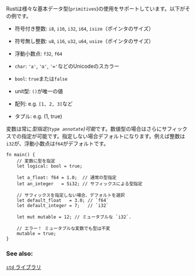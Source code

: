 <!--- Rust provides access to a wide variety of `primitives`. A sample includes: --->
Rustは様々な基本データ型(`primitives`)の使用をサポートしています。以下がその例です。

<!--- * signed integers: `i8`, `i16`, `i32`, `i64` and `isize` (pointer size) --->
* 符号付き整数: `i8`, `i16`, `i32`, `i64`, `isize`（ポインタのサイズ）
<!--- * unsigned integers: `u8`, `u16`, `u32`, `u64` and `usize` (pointer size) --->
* 符号無し整数: `u8`, `i16`, `u32`, `u64`, `usize`（ポインタのサイズ）
<!--- * floatoing point: `f32`, `f64` --->
* 浮動小数点: `f32`, `f64`
<!--- * `char` Unicode scalar values like `'a'`, `'α'` and `'∞'` (4 bytes each) --->
* `char`: `'a'`, `'α'`, `'∞'`などのUnicodeのスカラー
<!--- * `bool` either `true` or `false` --->
* `bool`: `true`または`false`
<!--- * and the unit type `()`, whose only value is also `()` --->
* unit型: `()`が唯一の値
<!--- * arrays like `[1, 2, 3]` --->
* 配列: e.g. `[1, 2, 3]`など
<!--- * tuples like `(1, true)` --->
* タプル: e.g. (1, true)

<!--- Variables can always be *type annotated*. Numbers may additionally be --->
<!--- annotated via a *suffix* or *by default*. Integers default to `i32` and --->
<!--- floats to `f64`. --->
変数は常に*型指定(`type annotate`)可能*です。数値型の場合はさらにサフィックスでの指定が可能です。指定しない場合デフォルトになります。例えば整数は`i32`が、浮動小数点は`f64`がデフォルトです。

``` rust,editable
fn main() {
    // 変数に型を指定
    let logical: bool = true;

    let a_float: f64 = 1.0;  // 通常の型指定
    let an_integer   = 5i32; // サフィックスによる型指定

    // サフィックスを指定しない場合、デフォルトを選択
    let default_float   = 3.0; // `f64`
    let default_integer = 7;   // `i32`

    let mut mutable = 12; // ミュータブルな `i32`.

    // エラー！ ミュータブルな変数でも型は不変
    mutable = true;
}

```

### See also:

[`std` ライブラリ][std]

[std]: http://doc.rust-lang.org/std/
